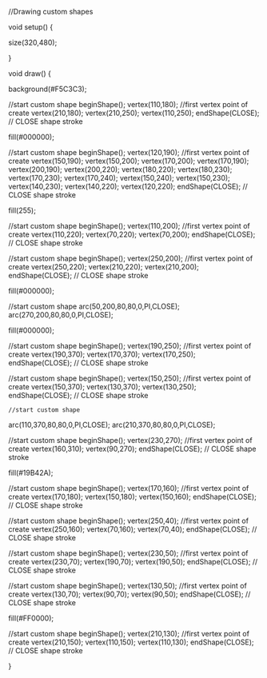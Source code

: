 //Drawing custom shapes

void setup() {

size(320,480);

}

void draw() {

background(#F5C3C3);

 //start custom shape
  beginShape();
  vertex(110,180); //first vertex point of create
  vertex(210,180);
  vertex(210,250);
  vertex(110,250);
  endShape(CLOSE); // CLOSE shape stroke
  
  fill(#000000);

//start custom shape
  beginShape();
  vertex(120,190); //first vertex point of create
  vertex(150,190);
  vertex(150,200);
  vertex(170,200);
  vertex(170,190);
  vertex(200,190);
  vertex(200,220);
  vertex(180,220);
  vertex(180,230);
  vertex(170,230);
  vertex(170,240);
  vertex(150,240);
  vertex(150,230);
  vertex(140,230);
  vertex(140,220);
  vertex(120,220);
  endShape(CLOSE); // CLOSE shape stroke
  
  fill(255);
  
  //start custom shape
  beginShape();
  vertex(110,200); //first vertex point of create
  vertex(110,220);
  vertex(70,220);
  vertex(70,200);
  endShape(CLOSE); // CLOSE shape stroke
  

 //start custom shape
  beginShape();
  vertex(250,200); //first vertex point of create
  vertex(250,220);
  vertex(210,220);
  vertex(210,200);
  endShape(CLOSE); // CLOSE shape stroke
  
  fill(#000000);
  
  //start custom shape
  arc(50,200,80,80,0,PI,CLOSE);
  arc(270,200,80,80,0,PI,CLOSE);
  
  fill(#000000);
  
  //start custom shape
  beginShape();
  vertex(190,250); //first vertex point of create
  vertex(190,370);
  vertex(170,370);
  vertex(170,250);
  endShape(CLOSE); // CLOSE shape stroke
  
  //start custom shape
  beginShape();
  vertex(150,250); //first vertex point of create
  vertex(150,370);
  vertex(130,370);
  vertex(130,250);
  endShape(CLOSE); // CLOSE shape stroke
  
    //start custom shape
  arc(110,370,80,80,0,PI,CLOSE);
  arc(210,370,80,80,0,PI,CLOSE);
  
  //start custom shape
  beginShape();
  vertex(230,270); //first vertex point of create
  vertex(160,310);
  vertex(90,270);
  endShape(CLOSE); // CLOSE shape stroke
  
  fill(#19B42A);
  
  //start custom shape
  beginShape();
  vertex(170,160); //first vertex point of create
  vertex(170,180);
  vertex(150,180);
  vertex(150,160);
  endShape(CLOSE); // CLOSE shape stroke
  
  //start custom shape
  beginShape();
  vertex(250,40); //first vertex point of create
  vertex(250,160);
  vertex(70,160);
  vertex(70,40);
  endShape(CLOSE); // CLOSE shape stroke
  
  //start custom shape
  beginShape();
  vertex(230,50); //first vertex point of create
  vertex(230,70);
  vertex(190,70);
  vertex(190,50);
  endShape(CLOSE); // CLOSE shape stroke
  
  //start custom shape
  beginShape();
  vertex(130,50); //first vertex point of create
  vertex(130,70);
  vertex(90,70);
  vertex(90,50);
  endShape(CLOSE); // CLOSE shape stroke
  
  fill(#FF0000);
  
  //start custom shape
  beginShape();
  vertex(210,130); //first vertex point of create
  vertex(210,150);
  vertex(110,150);
  vertex(110,130);
  endShape(CLOSE); // CLOSE shape stroke
  
}
